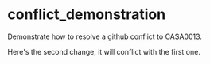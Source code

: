 # conflict_demonstration
Demonstrate how to resolve a github conflict to CASA0013. 

Here's the second change, it will conflict with the first one. 